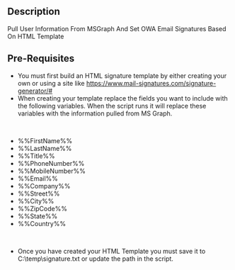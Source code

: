 
<!-- ABOUT THE PROJECT -->
## Description

Pull User Information From MSGraph And Set OWA Email Signatures Based On HTML Template


## Pre-Requisites

- You must first build an HTML signature template by either creating your own or using a site like https://www.mail-signatures.com/signature-generator/#
- When creating your template replace the fields you want to include with the following variables. When the script runs it will replace these variables with the information pulled from MS Graph. 

<br>

<ul> 
<li>%%FirstName%%</li>
<li>%%LastName%%</li>
<li>%%Title%%</li>
<li>%%PhoneNumber%%</li>
<li>%%MobileNumber%%</li>
<li>%%Email%%</li>
<li>%%Company%%</li>
<li>%%Street%%</li>
<li>%%City%%</li>
<li>%%ZipCode%%</li>
<li>%%State%%</li>
<li>%%Country%%</li>
</ul> 

<br>

- Once you have created your HTML Template you must save it to C:\temp\signature.txt or update the path in the script. 

